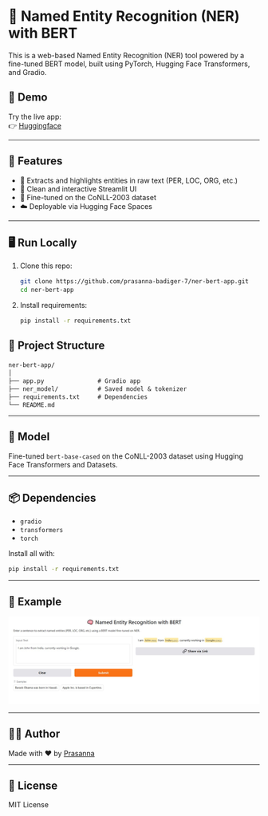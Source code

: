 
# 🧠 Named Entity Recognition (NER) with BERT

This is a web-based Named Entity Recognition (NER) tool powered by a fine-tuned BERT model, built using PyTorch, Hugging Face Transformers, and Gradio.

## 🚀 Demo

Try the live app:  
👉 [Huggingface](https://prasannabadiger7-bert-ner-gradio.hf.space/?logs=container&__theme=system&deep_link=-08HBmLAbfc)

---

## 📌 Features

- 🔎 Extracts and highlights entities in raw text (PER, LOC, ORG, etc.)
- 💬 Clean and interactive Streamlit UI
- 🧠 Fine-tuned on the CoNLL-2003 dataset
- ☁️ Deployable via Hugging Face Spaces

---

## 🖥️ Run Locally

1. Clone this repo:
   ```bash
   git clone https://github.com/prasanna-badiger-7/ner-bert-app.git
   cd ner-bert-app
   ```

2. Install requirements:
   ```bash
   pip install -r requirements.txt
   ```

## 📁 Project Structure

```
ner-bert-app/
│
├── app.py               # Gradio app
├── ner_model/           # Saved model & tokenizer
├── requirements.txt     # Dependencies
└── README.md
```

---

## 🧠 Model

Fine-tuned `bert-base-cased` on the CoNLL-2003 dataset using Hugging Face Transformers and Datasets.

---

## 📦 Dependencies

- `gradio`
- `transformers`
- `torch`

Install all with:
```bash
pip install -r requirements.txt
```

---

## 📸 Example

![Demo Screenshot](demo.jpg)

---

## 🧑‍💻 Author

Made with ❤️ by [Prasanna](https://github.com/prasanna-badiger-7)

---

## 📜 License

MIT License
